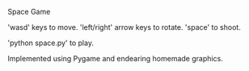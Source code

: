 Space Game

'wasd' keys to move.
'left/right' arrow keys to rotate.
'space' to shoot.

'python space.py' to play.

Implemented using Pygame and endearing homemade graphics.

